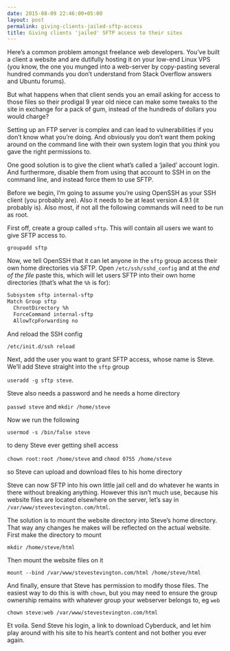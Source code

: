 ```yaml
---
date: 2015-08-09 22:46:00+05:00
layout: post
permalink: giving-clients-jailed-sftp-access
title: Giving clients 'jailed' SFTP access to their sites
---
```


Here’s a common problem amongst freelance web developers. You’ve built a client a website and are dutifully hosting it on your low-end Linux VPS (you know, the one you munged into a web-server by copy-pasting several hundred commands you don’t understand from Stack Overflow answers and Ubuntu forums).

But what happens when that client sends you an email asking for access to those files so their prodigal 9 year old niece can make some tweaks to the site in exchange for a pack of gum, instead of the hundreds of dollars you would charge?

Setting up an FTP server is complex and can lead to vulnerabilities if you don’t know what you’re doing. And obviously you don’t want them poking around on the command line with their own system login that you _think_ you gave the right permissions to.

One good solution is to give the client what’s called a ‘jailed’ account login. And furthermore, disable them from using that account to SSH in on the command line, and instead force them to use SFTP.

Before we begin, I’m going to assume you’re using OpenSSH as your SSH client (you probably are). Also it needs to be at least version 4.9.1 (it probably is). Also most, if not all the following commands will need to be run as root.

First off, create a group called `sftp`. This will contain all users we want to give SFTP access to.

`groupadd sftp`

Now, we tell OpenSSH that it can let anyone in the `sftp` group access their own home directories via SFTP. Open `/etc/ssh/sshd_config` and at the _end of the file_ paste this, which will let users SFTP into their own home directories (that’s what the `%h` is for):

```bash
Subsystem sftp internal-sftp
Match Group sftp
  ChrootDirectory %h
  ForceCommand internal-sftp
  AllowTcpForwarding no
```

And reload the SSH config

`/etc/init.d/ssh reload`

Next, add the user you want to grant SFTP access, whose name is Steve. We’ll add Steve straight into the `sftp` group

`useradd -g sftp steve`.

Steve also needs a password and he needs a home directory

`passwd steve` and `mkdir /home/steve`

Now we run the following

`usermod -s /bin/false steve`

to deny Steve ever getting shell access

`chown root:root /home/steve` and `chmod 0755 /home/steve`

so Steve can upload and download files to his home directory

Steve can now SFTP into his own little jail cell and do whatever he wants in there without breaking anything. However this isn’t much use, because his website files are located elsewhere on the server, let’s say in `/var/www/stevestevington.com/html`. 

The solution is to mount the website directory into Steve’s home directory. That way any changes he makes will be reflected on the actual website. First make the directory to mount

`mkdir /home/steve/html`

Then mount the website files on it

`mount --bind /var/www/stevestevington.com/html /home/steve/html`

And finally, ensure that Steve has permission to modify those files. The easiest way to do this is with `chown`, but you may need to ensure the group ownership remains with whatever group your webserver belongs to, eg `web` 

`chown steve:web /var/www/stevestevington.com/html `

Et voila. Send Steve his login, a link to download Cyberduck, and let him play around with his site to his heart’s content and not bother you ever again.
